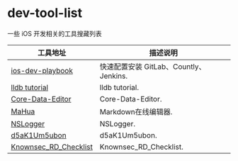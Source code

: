 dev-tool-list
=============

一些 iOS 开发相关的工具搜藏列表

 

工具地址 | 描述说明
----- | -----
[ios-dev-playbook](https://github.com/lexrus/ios-dev-playbook) | 快速配置安装 GitLab、Countly、Jenkins.
[lldb tutorial](http://www.cimgf.com/2012/12/13/xcode-lldb-tutorial) | lldb tutorial.
[Core-Data-Editor](https://github.com/ChristianKienle/Core-Data-Editor) | Core-Data-Editor.
[MaHua](http://mahua.jser.me/) | Markdown在线编辑器.
[NSLogger](https://github.com/fpillet/NSLogger) | NSLogger.
[d5aK1Um5ubon](http://vdisk.weibo.com/s/d5aK1Um5ubon-/1408432815) | d5aK1Um5ubon.
[Knownsec_RD_Checklist](http://blog.knownsec.com/Knownsec_RD_Checklist/v2.2.html) | Knownsec_RD_Checklist.
